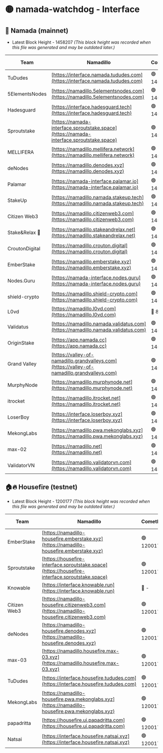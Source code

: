# 🟡 namada-watchdog - Interface

## 🚀 Namada (mainnet)
- Latest Block Height - 1458207 *(This block height was recorded when this file was generated and may be outdated later.)*

| Team | Namadillo | CometBFT | Indexer | MASP Indexer |
|-|-|-|-|-|
| TuDudes | [https://interface.namada.tududes.com](https://interface.namada.tududes.com) | 🟢 1458188 | 🟢 1458188 | 🟢 1458188 |
| 5ElementsNodes | [https://namadillo.5elementsnodes.com](https://namadillo.5elementsnodes.com) | 🟢 1458189 | 🔴 - | 🔴 - |
| Hadesguard | [https://interface.hadesguard.tech](https://interface.hadesguard.tech) | 🟢 1458193 | 🟢 1458193 | 🟢 1458193 |
| Sproutstake | [https://namada-interface.sproutstake.space](https://namada-interface.sproutstake.space) | 🟢 1458194 | 🟢 1458194 | 🟢 1458194 |
| MELLIFERA | [https://namadillo.mellifera.network](https://namadillo.mellifera.network) | 🟢 1458195 | 🟢 1458195 | 🟢 1458194 |
| deNodes | [https://namadillo.denodes.xyz](https://namadillo.denodes.xyz) | 🟢 1458195 | 🟢 1458195 | 🟢 1458195 |
| Palamar | [https://namada-interface.palamar.io](https://namada-interface.palamar.io) | 🟢 1458196 | 🟢 1458196 | 🟢 1458195 |
| StakeUp | [https://namadillo.namada.stakeup.tech](https://namadillo.namada.stakeup.tech) | 🟢 1458196 | 🟢 1458196 | 🟢 1458197 |
| Citizen Web3 | [https://namadillo.citizenweb3.com](https://namadillo.citizenweb3.com) | 🟢 1458197 | 🔴 1436887 | 🟢 1458196 |
| Stake&Relax 🦥 | [https://namadillo.stakeandrelax.net](https://namadillo.stakeandrelax.net) | 🟢 1458198 | 🟢 1458198 | 🟢 1458198 |
| CroutonDigital | [https://namadillo.crouton.digital](https://namadillo.crouton.digital) | 🟢 1458199 | 🔴 1338918 | 🟢 1458199 |
| EmberStake | [https://namadillo.emberstake.xyz](https://namadillo.emberstake.xyz) | 🟢 1458199 | 🟢 1458199 | 🟢 1458199 |
| Nodes.Guru | [https://namada-interface.nodes.guru](https://namada-interface.nodes.guru) | 🟢 1458200 | 🟢 1458200 | 🟢 1458200 |
| shield-crypto | [https://namadillo.shield-crypto.com](https://namadillo.shield-crypto.com) | 🟢 1458200 | 🟢 1458200 | 🟢 1458200 |
| L0vd | [https://namadillo.l0vd.com](https://namadillo.l0vd.com) | 🔴 894059 | 🔴 1283761 | 🔴 894059 |
| Validatus | [https://namadillo.namada.validatus.com](https://namadillo.namada.validatus.com) | 🟢 1458202 | 🔴 1338199 | 🟢 1458202 |
| OriginStake | [https://app.namada.cc](https://app.namada.cc) | 🟢 1458202 | 🟢 1458202 | 🟢 1458202 |
| Grand Valley | [https://valley-of-namadillo.grandvalleys.com](https://valley-of-namadillo.grandvalleys.com) | 🟢 1458203 | 🟢 1458202 | 🟢 1458203 |
| MurphyNode | [https://namadillo.murphynode.net](https://namadillo.murphynode.net) | 🟢 1458203 | 🟢 1458203 | 🔴 - |
| itrocket | [https://namadillo.itrocket.net](https://namadillo.itrocket.net) | 🟢 1458204 | 🔴 1339267 | 🔴 - |
| LoserBoy | [https://interface.loserboy.xyz](https://interface.loserboy.xyz) | 🟢 1458205 | 🟢 1458205 | 🔴 - |
| MekongLabs | [https://namadillo.pwa.mekonglabs.xyz](https://namadillo.pwa.mekonglabs.xyz) | 🟢 1458206 | 🟢 1458206 | 🟢 1458206 |
| max-02 | [https://namadillo.net](https://namadillo.net) | 🟢 1458206 | 🟢 1458206 | 🟢 1458206 |
| ValidatorVN | [https://namadillo.validatorvn.com](https://namadillo.validatorvn.com) | 🟢 1458207 | 🟢 1458207 | 🟢 1458206 |

## 🏠🔥 Housefire (testnet)
- Latest Block Height - 1200177 *(This block height was recorded when this file was generated and may be outdated later.)*

| Team | Namadillo | CometBFT | Indexer | MASP Indexer |
|-|-|-|-|-|
| EmberStake | [https://namadillo-housefire.emberstake.xyz](https://namadillo-housefire.emberstake.xyz) | 🟢 1200172 | 🟢 1200172 | 🔴 1083022 |
| Sproutstake | [https://housefire-interface.sproutstake.space](https://housefire-interface.sproutstake.space) | 🟢 1200172 | 🟢 1200172 | 🟢 1200172 |
| Knowable | [https://interface.knowable.run](https://interface.knowable.run) | 🔴 - | 🔴 - | 🔴 - |
| Citizen Web3 | [https://namadillo-housefire.citizenweb3.com](https://namadillo-housefire.citizenweb3.com) | 🟢 1200173 | 🔴 1162824 | 🔴 - |
| deNodes | [https://namadillo-housefire.denodes.xyz](https://namadillo-housefire.denodes.xyz) | 🟢 1200175 | 🟢 1200175 | 🟢 1200175 |
| max-03 | [https://namadillo.housefire.max-03.xyz](https://namadillo.housefire.max-03.xyz) | 🟢 1200175 | 🟢 1200175 | 🟢 1200175 |
| TuDudes | [https://interface.housefire.tududes.com](https://interface.housefire.tududes.com) | 🟢 1200176 | 🟢 1200176 | 🟢 1200176 |
| MekongLabs | [https://namadillo-housefire.pwa.mekonglabs.xyz](https://namadillo-housefire.pwa.mekonglabs.xyz) | 🟢 1200176 | 🟢 1200176 | 🔴 1083022 |
| papadritta | [https://housefire.ui.papadritta.com](https://housefire.ui.papadritta.com) | 🟢 1200177 | 🔴 972185 | 🟢 1200177 |
| Natsai | [https://interface.housefire.natsai.xyz](https://interface.housefire.natsai.xyz) | 🟢 1200177 | 🟢 1200177 | 🟢 1200177 |

